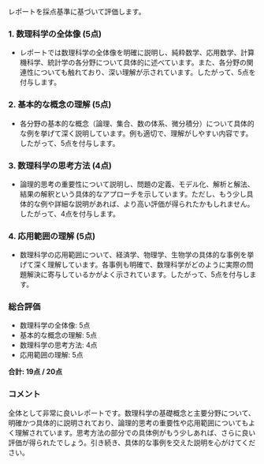 レポートを採点基準に基づいて評価します。

### 1. 数理科学の全体像 (5点)
- レポートでは数理科学の全体像を明確に説明し、純粋数学、応用数学、計算機科学、統計学の各分野について具体的に述べています。また、各分野の関連性についても触れており、深い理解が示されています。したがって、5点を付与します。

### 2. 基本的な概念の理解 (5点)
- 各分野の基本的な概念（論理、集合、数の体系、微分積分）について具体的な例を挙げて深く説明しています。例も適切で、理解がしやすい内容です。したがって、5点を付与します。

### 3. 数理科学の思考方法 (4点)
- 論理的思考の重要性について説明し、問題の定義、モデル化、解析と解法、結果の解釈という具体的なアプローチを示しています。ただし、もう少し具体的な例や詳細な説明があれば、より高い評価が得られたかもしれません。したがって、4点を付与します。

### 4. 応用範囲の理解 (5点)
- 数理科学の応用範囲について、経済学、物理学、生物学の具体的な事例を挙げて深く理解しています。各事例も明確で、数理科学がどのように実際の問題解決に寄与しているかがよく示されています。したがって、5点を付与します。

### 総合評価
- 数理科学の全体像: 5点
- 基本的な概念の理解: 5点
- 数理科学の思考方法: 4点
- 応用範囲の理解: 5点

**合計: 19点 / 20点**

### コメント
全体として非常に良いレポートです。数理科学の基礎概念と主要分野について、明確かつ具体的に説明されており、論理的思考の重要性や応用範囲についてもよく理解されています。思考方法の部分での具体例がもう少しあれば、さらに良い評価が得られたでしょう。引き続き、具体的な事例を交えた説明を心がけてください。